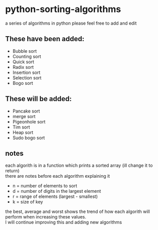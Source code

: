 # python-sorting-algorithms
a series of algorithms in python
please feel free to add and edit

## These have been added:

* Bubble sort
* Counting sort
* Quick sort
* Radix sort
* Insertion sort
* Selection sort
* Bogo sort

## These will be added:

* Pancake sort
* merge sort
* Pigeonhole sort
* Tim sort
* Heap sort
* Sudo bogo sort

## notes

each algorith is in a function which prints a sorted array (ill change it to return)\
there are notes before each algorithm explaining it

* n = number of elements to sort
* d = number of digits in the largest element
* r = range of elements (largest - smallest)
* k = size of key

the best, average and worst shows the trend of how each algorith will perform when increasing these values.\
I will continue improving this and adding new algorithms
